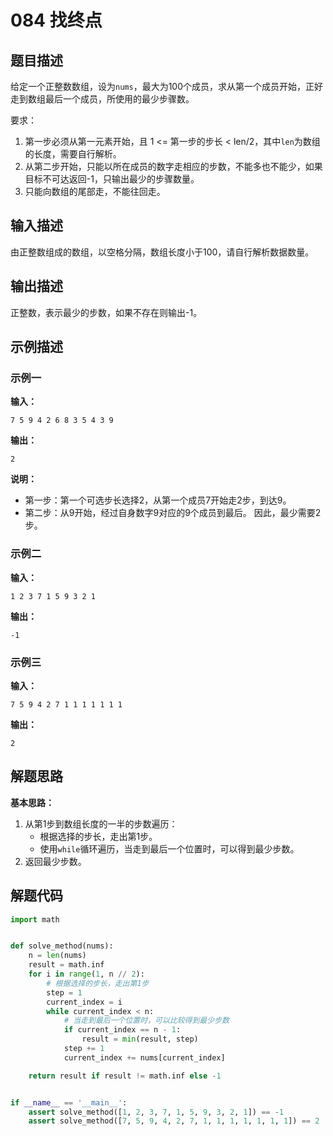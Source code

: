 # 084 找终点

## 题目描述

给定一个正整数数组，设为`nums`，最大为100个成员，求从第一个成员开始，正好走到数组最后一个成员，所使用的最少步骤数。

要求：
1. 第一步必须从第一元素开始，且 1 <= 第一步的步长 < len/2，其中`len`为数组的长度，需要自行解析。
2. 从第二步开始，只能以所在成员的数字走相应的步数，不能多也不能少，如果目标不可达返回-1，只输出最少的步骤数量。
3. 只能向数组的尾部走，不能往回走。

## 输入描述

由正整数组成的数组，以空格分隔，数组长度小于100，请自行解析数据数量。

## 输出描述

正整数，表示最少的步数，如果不存在则输出-1。

## 示例描述

### 示例一

**输入：**
```text
7 5 9 4 2 6 8 3 5 4 3 9
```

**输出：**
```text
2
```

**说明：**  

- 第一步：第一个可选步长选择2，从第一个成员7开始走2步，到达9。
- 第二步：从9开始，经过自身数字9对应的9个成员到最后。
因此，最少需要2步。

### 示例二

**输入：**
```text
1 2 3 7 1 5 9 3 2 1
```

**输出：**
```text
-1
```

### 示例三

**输入：**
```text
7 5 9 4 2 7 1 1 1 1 1 1 1
```

**输出：**
```text
2
```

## 解题思路

**基本思路：**
1. 从第1步到数组长度的一半的步数遍历：
   - 根据选择的步长，走出第1步。
   - 使用`while`循环遍历，当走到最后一个位置时，可以得到最少步数。
2. 返回最少步数。    

## 解题代码

```python
import math


def solve_method(nums):
    n = len(nums)
    result = math.inf
    for i in range(1, n // 2):
        # 根据选择的步长，走出第1步
        step = 1
        current_index = i
        while current_index < n:
            # 当走到最后一个位置时，可以比较得到最少步数
            if current_index == n - 1:
                result = min(result, step)
            step += 1
            current_index += nums[current_index]

    return result if result != math.inf else -1


if __name__ == '__main__':
    assert solve_method([1, 2, 3, 7, 1, 5, 9, 3, 2, 1]) == -1
    assert solve_method([7, 5, 9, 4, 2, 7, 1, 1, 1, 1, 1, 1, 1]) == 2
```